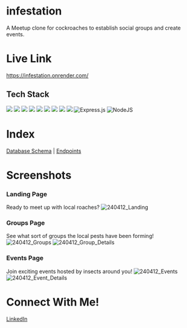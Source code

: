 # infestation
A Meetup clone for cockroaches to establish social groups and create events.

# Live Link
https://infestation.onrender.com/

## Tech Stack
<img src="https://img.shields.io/badge/JavaScript-323330?style=for-the-badge&logo=javascript&logoColor=F7DF1E" /> <img src="https://img.shields.io/badge/CSS3-1572B6?style=for-the-badge&logo=css3&logoColor=white" /> <img src="https://img.shields.io/badge/HTML5-E34F26?style=for-the-badge&logo=html5&logoColor=white" />
<img src="https://img.shields.io/badge/Sqlite-003B57?style=for-the-badge&logo=sqlite&logoColor=white" /> <img src="https://img.shields.io/badge/PostgreSQL-316192?style=for-the-badge&logo=postgresql&logoColor=white" />
<img src="https://img.shields.io/badge/json-5E5C5C?style=for-the-badge&logo=json&logoColor=white" />
<img src="https://img.shields.io/badge/React-20232A?style=for-the-badge&logo=react&logoColor=61DAFB" />
<img src="https://img.shields.io/badge/Redux-593D88?style=for-the-badge&logo=redux&logoColor=white" />
<img src="https://img.shields.io/badge/Render-46E3B7?style=for-the-badge&logo=render&logoColor=white" /> ![Express.js](https://img.shields.io/badge/express.js-%23404d59.svg?style=for-the-badge&logo=express&logoColor=%2361DAFB) ![NodeJS](https://img.shields.io/badge/node.js-6DA55F?style=for-the-badge&logo=node.js&logoColor=white)

# Index
[Database Schema](https://github.com/sophiatsau/Infestation/wiki/DB-Schema) | 
[Endpoints](https://github.com/sophiatsau/Infestation/wiki/Endpoints)

# Screenshots
### Landing Page
Ready to meet up with local roaches?
![240412_Landing](https://github.com/sophiatsau/Infestation/assets/137214319/bf68218c-39ea-4b2e-82f9-e8fadb001be7)

### Groups Page
See what sort of groups the local pests have been forming!
![240412_Groups](https://github.com/sophiatsau/Infestation/assets/137214319/0a507f49-01ab-4d85-b0bb-a536c342abb7)
![240412_Group_Details](https://github.com/sophiatsau/Infestation/assets/137214319/0c56a45a-fd5c-49a6-afe9-8a8d6a21b16e)

### Events Page
Join exciting events hosted by insects around you!
![240412_Events](https://github.com/sophiatsau/Infestation/assets/137214319/79cbdc0f-7a07-4411-9da8-21422bba3f04)
![240412_Event_Details](https://github.com/sophiatsau/Infestation/assets/137214319/46139b2e-aaed-4e4b-a264-fa54c59610a7)

# Connect With Me!
<a href="https://www.linkedin.com/in/sophiatsau/">LinkedIn</a>
